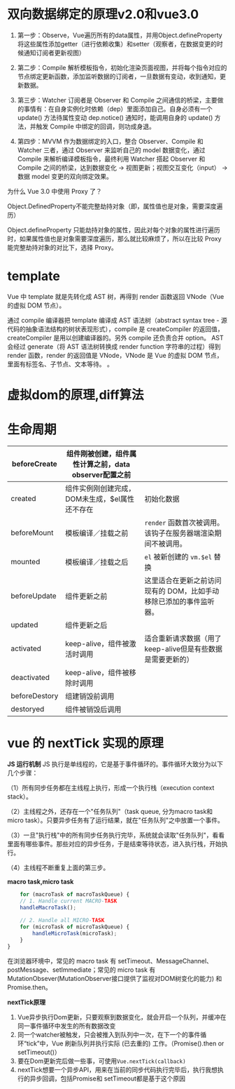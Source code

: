 # 双向数据绑定的原理v2.0和vue3.0
1. 第一步：Observe，Vue遍历所有的data属性，并用Object.defineProperty将这些属性添加getter（进行依赖收集）和setter（观察者，在数据变更的时候通知订阅者更新视图）

2. 第二步：Compile 解析模板指令，初始化渲染页面视图，并将每个指令对应的节点绑定更新函数，添加监听数据的订阅者，一旦数据有变动，收到通知，更新数据。

3. 第三步：Watcher 订阅者是 Observer 和 Compile 之间通信的桥梁，主要做的事情有：在自身实例化时依赖（dep）里面添加自己。自身必须有一个 update() 方法待属性变动 dep.notice() 通知时，能调用自身的 update() 方法，并触发 Compile 中绑定的回调，则功成身退。

4. 第四步：MVVM 作为数据绑定的入口，整合 Observer、Compile 和 Watcher 三者，通过 Observer 来监听自己的 model 数据变化，通过 Compile 来解析编译模板指令，最终利用 Watcher 搭起 Observer 和Compile 之间的桥梁，达到数据变化 -> 视图更新；视图交互变化（input） -> 数据 model 变更的双向绑定效果。

为什么 Vue 3.0 中使用 Proxy 了？

Object.DefinedProperty不能完整劫持对象（即，属性值也是对象，需要深度遍历）

Object.defineProperty 只能劫持对象的属性，因此对每个对象的属性进行遍历时，如果属性值也是对象需要深度遍历，那么就比较麻烦了，所以在比较 Proxy 能完整劫持对象的对比下，选择 Proxy。

# template

Vue 中 template 就是先转化成 AST 树，再得到 render 函数返回 VNode（Vue 的虚拟 DOM 节点）。

通过 compile 编译器把 template 编译成 AST 语法树（abstract syntax tree - 源代码的抽象语法结构的树状表现形式），compile 是 createCompiler 的返回值，createCompiler 是用以创建编译器的。另外 compile 还负责合并 option。
AST 会经过 generate（将 AST 语法树转换成 render function 字符串的过程）得到 render 函数，render 的返回值是 VNode，VNode 是 Vue 的虚拟 DOM 节点，里面有标签名、子节点、文本等待。
。

# 虚拟dom的原理,diff算法



# 生命周期

| beforeCreate  | 组件刚被创建，组件属性计算之前，data observer配置之前 |                                                              |
| ------------- | ----------------------------------------------------- | ------------------------------------------------------------ |
| created       | 组件实例刚创建完成，DOM未生成，$el属性还不存在        | 初始化数据                                                   |
| beforeMount   | 模板编译／挂载之前                                    | `render` 函数首次被调用。该钩子在服务器端渲染期间不被调用。  |
| mounted       | 模板编译／挂载之后                                    | `el` 被新创建的 `vm.$el` 替换                                |
| beforeUpdate  | 组件更新之前                                          | 这里适合在更新之前访问现有的 DOM，比如手动移除已添加的事件监听器。 |
| updated       | 组件更新之后                                          |                                                              |
| activated     | keep-alive，组件被激活时调用                          | 适合重新请求数据（用了keep-alive但是有些数据是需要更新的）   |
| deactivated   | keep-alive，组件被移除时调用                          |                                                              |
| beforeDestory | 组建销毁前调用                                        |                                                              |
| destoryed     | 组件被销毁后调用                                      |                                                              |

# vue 的 nextTick 实现的原理

**JS 运行机制**
JS 执行是单线程的，它是基于事件循环的。事件循环大致分为以下几个步骤：

（1）所有同步任务都在主线程上执行，形成一个执行栈（execution context stack）。

（2）主线程之外，还存在一个"任务队列"（task queue, 分为macro task和micro task）。只要异步任务有了运行结果，就在"任务队列"之中放置一个事件。

（3）一旦"执行栈"中的所有同步任务执行完毕，系统就会读取"任务队列"，看看里面有哪些事件。那些对应的异步任务，于是结束等待状态，进入执行栈，开始执行。

（4）主线程不断重复上面的第三步。

**macro task,micro task**
```javascript
    for (macroTask of macroTaskQueue) {
    // 1. Handle current MACRO-TASK
    handleMacroTask();
      
    // 2. Handle all MICRO-TASK
    for (microTask of microTaskQueue) {
        handleMicroTask(microTask);
    }
}
```
在浏览器环境中，常见的 macro task 有 setTimeout、MessageChannel、postMessage、setImmediate；常见的 micro task 有 MutationObsever(MutationObserver接口提供了监视对DOM树变化的能力) 和 Promise.then。

**nextTick原理**

1. Vue异步执行Dom更新，只要观察到数据变化，就会开启一个队列，并缓冲在同一事件循环中发生的所有数据改变
2. 同一个watcher被触发，只会被推入到队列中一次，在下一个的事件循环“tick”中，Vue 刷新队列并执行实际 (已去重的) 工作。（Promise().then or setTimeout()）
3. 要在Dom更新完后做一些事，可使用`Vue.nextTick(callback)`
4. nextTick想要一个异步API，用来在当前的同步代码执行完毕后，执行我想执行的异步回调，包括Promise和 setTimeout都是基于这个原因
